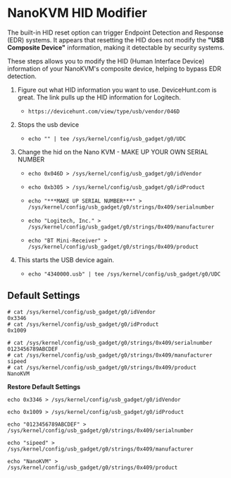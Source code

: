 # NanoKVM HID Modifier

The built-in HID reset option can trigger Endpoint Detection and Response (EDR) systems. It appears that resetting the HID does not modify the **"USB Composite Device"** information, making it detectable by security systems.

These steps allows you to modify the HID (Human Interface Device) information of your NanoKVM's composite device, helping to bypass EDR detection.

1. Figure out what HID information you want to use. DeviceHunt.com is great. The link pulls up the HID information for Logitech.
    - `https://devicehunt.com/view/type/usb/vendor/046D`

2. Stops the usb device
    - `echo "" | tee /sys/kernel/config/usb_gadget/g0/UDC`

3. Change the hid on the Nano KVM - MAKE UP YOUR OWN SERIAL NUMBER

    - `echo 0x046D > /sys/kernel/config/usb_gadget/g0/idVendor`

    - `echo 0xb305 > /sys/kernel/config/usb_gadget/g0/idProduct`

    - `echo "***MAKE UP SERIAL NUMBER***" > /sys/kernel/config/usb_gadget/g0/strings/0x409/serialnumber`

    - `echo "Logitech, Inc." > /sys/kernel/config/usb_gadget/g0/strings/0x409/manufacturer`

    - `echo "BT Mini-Receiver" > /sys/kernel/config/usb_gadget/g0/strings/0x409/product`

5. This starts the USB device again.
   - `echo "4340000.usb" | tee /sys/kernel/config/usb_gadget/g0/UDC`

## Default Settings
```
# cat /sys/kernel/config/usb_gadget/g0/idVendor 
0x3346
# cat /sys/kernel/config/usb_gadget/g0/idProduct 
0x1009

# cat /sys/kernel/config/usb_gadget/g0/strings/0x409/serialnumber 
0123456789ABCDEF
# cat /sys/kernel/config/usb_gadget/g0/strings/0x409/manufacturer 
sipeed
# cat /sys/kernel/config/usb_gadget/g0/strings/0x409/product 
NanoKVM
```

**Restore Default Settings**

`echo 0x3346 > /sys/kernel/config/usb_gadget/g0/idVendor`

`echo 0x1009 > /sys/kernel/config/usb_gadget/g0/idProduct`


`echo "0123456789ABCDEF" > /sys/kernel/config/usb_gadget/g0/strings/0x409/serialnumber`

`echo "sipeed" > /sys/kernel/config/usb_gadget/g0/strings/0x409/manufacturer`

`echo "NanoKVM" > /sys/kernel/config/usb_gadget/g0/strings/0x409/product`

